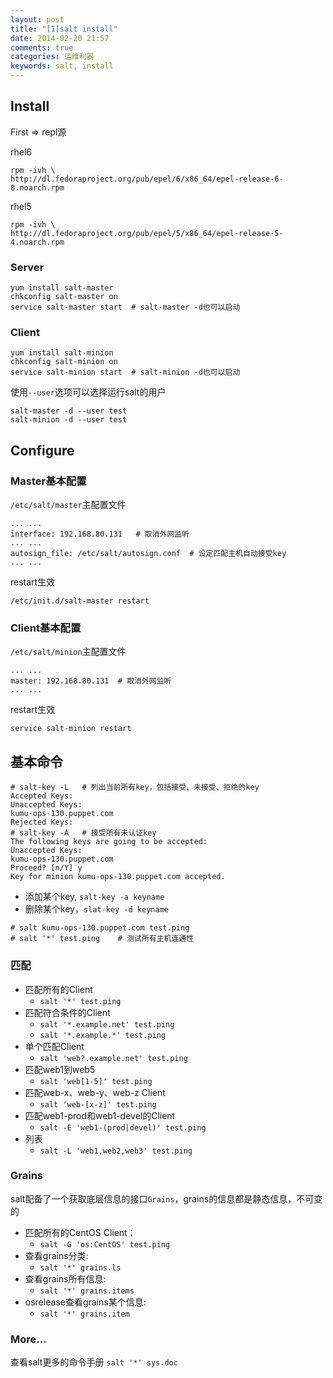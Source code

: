 ```yaml
---
layout: post
title: "[1]salt install"
date: 2014-02-20 21:57
comments: true
categories: 运维利器
keywords: salt, install
---
```


## Install

First => repl源

rhel6
```
rpm -ivh \
http://dl.fedoraproject.org/pub/epel/6/x86_64/epel-release-6-8.noarch.rpm
```


rhel5
```
rpm -ivh \
http://dl.fedoraproject.org/pub/epel/5/x86_64/epel-release-5-4.noarch.rpm
```

### Server
```
yum install salt-master
chkconfig salt-master on
service salt-master start  # salt-master -d也可以启动
```

### Client
```
yum install salt-minion
chkconfig salt-minion on
service salt-minion start  # salt-minion -d也可以启动
```

使用`--user`选项可以选择运行salt的用户

```    
salt-master -d --user test
salt-minion -d --user test
```

## Configure

### Master基本配置

`/etc/salt/master`主配置文件

```
... ...
interface: 192.168.80.131   # 取消外网监听
... ...
autosign_file: /etc/salt/autosign.conf  # 设定匹配主机自动接受key
... ...
```

restart生效
```
/etc/init.d/salt-master restart
```

### Client基本配置

`/etc/salt/minion`主配置文件

```
... ...
master: 192.168.80.131  # 取消外网监听
... ...
```

restart生效
```
service salt-minion restart
```

## 基本命令
```
# salt-key -L   # 列出当前所有key，包括接受、未接受、拒绝的key
Accepted Keys:
Unaccepted Keys:
kumu-ops-130.puppet.com
Rejected Keys:
# salt-key -A   # 接受所有未认证key
The following keys are going to be accepted:
Unaccepted Keys:
kumu-ops-130.puppet.com
Proceed? [n/Y] y
Key for minion kumu-ops-130.puppet.com accepted.
```

*   添加某个key, `salt-key -a keyname`
*   删除某个key，`slat-key -d keyname`

```
# salt kumu-ops-130.puppet.com test.ping
# salt '*' test.ping    # 测试所有主机连通性
```

### 匹配

* 匹配所有的Client
    * `salt '*' test.ping`
* 匹配符合条件的Client
    * `salt '*.example.net' test.ping`
    * `salt '*.example.*' test.ping`
* 单个匹配Client
    * `salt 'web?.example.net' test.ping`
* 匹配web1到web5
    * `salt 'web[1-5]' test.ping`
* 匹配web-x、web-y、web-z Client
    * `salt 'web-[x-z]' test.ping`
* 匹配web1-prod和web1-devel的Client
   * `salt -E 'web1-(prod|devel)' test.ping`
* 列表
   * `salt -L 'web1,web2,web3' test.ping`

### Grains
salt配备了一个获取底层信息的接口`Grains`，grains的信息都是静态信息，不可变的

* 匹配所有的CentOS Client：
    * `salt -G 'os:CentOS' test.ping`
* 查看grains分类:
    * `salt '*' grains.ls`     
* 查看grains所有信息:
    * `salt '*' grains.items`   
* osrelease查看grains某个信息:
    * `salt '*' grains.item`

### More...

查看salt更多的命令手册 `salt '*' sys.doc`
